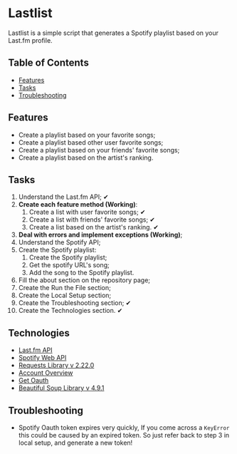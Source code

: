 # Lastlist

Lastlist is a simple script that generates a Spotify playlist based on your Last.fm profile. 

## Table of Contents
* [Features](#Features)
* [Tasks](#Tasks)
* [Troubleshooting](#Troubleshooting)

## Features
* Create a playlist based on your favorite songs;
* Create a playlist based other user favorite songs;
* Create a playlist based on your friends' favorite songs;
* Create a playlist based on the artist's ranking.

## Tasks
1. Understand the Last.fm API; ✔
2. **Create each feature method (Working)**:
	1. Create a list with user favorite songs; ✔
	2. Create a list with friends' favorite songs; ✔
	3. Create a list based on the artist's ranking. ✔
3. **Deal with errors and implement exceptions (Working)**;
4. Understand the Spotify API;
5. Create the Spotify playlist:
	1. Create the Spotify playlist;
	2. Get the spotify URL's song;
	3. Add the song to the Spotify playlist.
6. Fill the about section on the repository page;
7. Create the Run the File section;
8. Create the Local Setup section;
9. Create the Troubleshooting section; ✔
10. Create the Technologies section. ✔

## Technologies
* [Last.fm API]
* [Spotify Web API]
* [Requests Library v 2.22.0]
* [Account Overview]
* [Get Oauth]
* [Beautiful Soup Library v 4.9.1]

## Troubleshooting
* Spotify Oauth token expires very quickly, If you come across a `KeyError` this could
be caused by an expired token. So just refer back to step 3 in local setup, and generate a new
token! 

   [Last.fm API]:  <https://www.last.fm/api/intro>
   [Spotify Web API]: <https://developer.spotify.com/documentation/web-api/>
   [Requests Library v 2.22.0]: <https://requests.readthedocs.io/en/master/>
   [Account Overview]: <https://www.spotify.com/us/account/overview/>
   [Get Oauth]: <https://developer.spotify.com/console/post-playlists/>
   [Beautiful Soup Library v 4.9.1]: <https://www.crummy.com/software/BeautifulSoup/bs4/doc/>